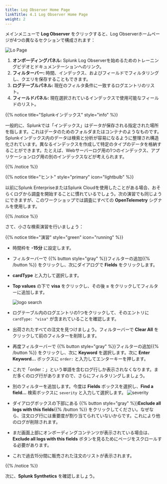 ```yaml
---
title: Log Observer Home Page
linkTitle: 4.1 Log Observer Home Page
weight: 2
---
```


メインメニューで **Log Observer** をクリックすると、Log Observerホームページが4つの異なるセクションで構成されます：

![Lo Page](../images/log-observer-main.png)

1. **オンボーディングパネル:** Splunk Log Observerを始めるためのトレーニングビデオとドキュメンテーションへのリンク。
2. **フィルターバー:** 時間、インデックス、およびフィールドでフィルタリングし、クエリを保存することもできます。
3. **ログテーブルパネル:** 現在のフィルタ条件に一致するログエントリのリスト。
4. **フィールドパネル:** 現在選択されているインデックスで使用可能なフィールドのリスト。

{{% notice title="Splunkインデックス" style="info" %}}

一般的に、Splunkでは「インデックス」はデータが保存される指定された場所を指します。これはデータのためのフォルダまたはコンテナのようなものです。 Splunkインデックス内のデータは検索と分析が容易になるように整理され構造化されています。異なるインデックスを作成して特定のタイプのデータを格納することができます。たとえば、Webサーバーログ用の1つのインデックス、アプリケーションログ用の別のインデックスなどが考えられます。

{{% /notice %}}

{{% notice title="ヒント" style="primary" icon="lightbulb" %}}

以前にSplunk EnterpriseまたはSplunk Cloudを使用したことがある場合、おそらくログから調査を開始することに慣れているでしょう。次の演習でも同じようにできますが、このワークショップでは調査にすべての **OpenTelemetry** シグナルを使用します。

{{% /notice %}}

さて、小さな検索演習を行いましょう：

{{% notice title="演習" style="green" icon="running" %}}

* 時間枠を **-15分** に設定します。
* フィルターバーで {{% button style="gray" %}}フィルターの追加{{% /button %}} をクリックし、次にダイアログで **Fields** をクリックします。
* **cardType** と入力して選択します。
* **Top values** の下で **visa** をクリックし、その後 **=** をクリックしてフィルターに追加します。

  ![logo search](../images/log-filter-bar.png?width=920px)

* ログテーブル内のログエントリの1つをクリックして、そのエントリに `cardType: "visa"` が含まれていることを確認します。
* 出荷されたすべての注文を見つけましょう。フィルターバーで **Clear All** をクリックして前のフィルターを削除します。
* 再度フィルターバーで {{% button style="gray" %}}フィルターの追加{{% /button %}} をクリックし、次に **Keyword** を選択します。次に **Enter Keyword...** ボックスに `order:` と入力してエンターキーを押します。
* これで「order：」という単語を含むログ行しか表示されなくなります。まだ多くのログ行がありますので、さらにフィルタリングしましょう。
* 別のフィルターを追加します。今度は **Fields** ボックスを選択し、**Find a field...** 検索ボックスに `severity` と入力して選択します。
  ![severity](../images/find-severity.png?width=15vw&classes=left)
* ダイアログボックスの下部にある {{% button style="gray" %}}**Exclude all logs with this fields**{{% /button %}} をクリックしてください。なぜなら、注文ログ行には重要度が割り当てられていないからです。これにより他のログが削除されます。
* まだ画面上部にオンボーディングコンテンツが表示されている場合は、**Exclude all logs with this fields** ボタンを見るためにページをスクロールする必要があります。
* これで過去15分間に販売された注文のリストが表示されます。

{{% /notice %}}

次に、**Splunk Synthetics** を確認しましょう。
